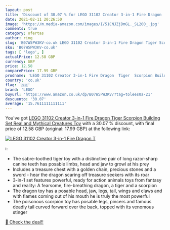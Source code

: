 ```yaml
---
layout: post
title: 'Discount of 30.07 % for LEGO 31102 Creator 3-in-1 Fire Dragon  T'
date: 2021-02-11 20:26:50
image: 'https://m.media-amazon.com/images/I/51CNJZjDmGL._SL200_.jpg'
comments: true
category: ofertas
author: ring
slug: 'B07W5PW3KV-co.uk LEGO 31102 Creator 3-in-1 Fire Dragon Tiger Scorpion...'
sku: 'B07W5PW3KV-co.uk'
tags: [ 'lego', ]
actualPrice: 12.58 GBP
currency: GBP
price: 12.58
comparePrice: 17.99 GBP
prodname: 'LEGO 31102 Creator 3-in-1 Fire Dragon  Tiger  Scorpion Building Set  Real and Mythical Creatures Toy'
country: 'co.uk'
flag: '🇬🇧'
brand: 'LEGO'
buyurl: 'https://www.amazon.co.uk/dp/B07W5PW3KV/?tag=tolees0a-21'
descuento: '30.07'
average: '15.7611111111111'
---
```


You've got [LEGO 31102 Creator 3-in-1 Fire Dragon  Tiger  Scorpion Building Set  Real and Mythical Creatures Toy](https://www.amazon.co.uk/dp/B07W5PW3KV/?tag=tolees0a-21) with a  30.07 % discount, with final price of 12.58 GBP (original: 17.99 GBP) at the following link:

[![LEGO 31102 Creator 3-in-1 Fire Dragon  T](https://m.media-amazon.com/images/I/51CNJZjDmGL._SL200_.jpg)](https://www.amazon.co.uk/dp/B07W5PW3KV/?tag=tolees0a-21)

ℹ️:

- The sabre-toothed tiger toy with a distinctive pair of long razor-sharp canine teeth has posable limbs, head and jaw to growl at his prey
- Includes a treasure chest with a golden chain, precious stones and a sword - hear the dragon scaring off treasure seekers with its roar
- 3-in-1 set features powerful, ready for action animals toys from fantasy and reality: A fearsome, fire-breathing dragon, a tiger and a scorpion
- The dragon toy has a posable head, jaw, legs, tail, wings and claws and with flames coming out of his mouth he is truly the most powerful
- The poisonous scorpion toy has posable legs, pincers and famous deadly tail curved forward over the back, topped with its venomous stinger

[🛒 Check the deal!!](https://www.amazon.co.uk/dp/B07W5PW3KV/?tag=tolees0a-21)
